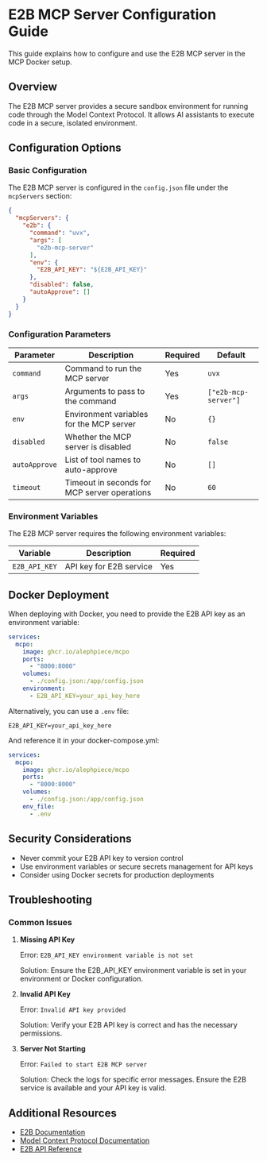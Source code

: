 # E2B MCP Server Configuration Guide

This guide explains how to configure and use the E2B MCP server in the MCP Docker setup.

## Overview

The E2B MCP server provides a secure sandbox environment for running code through the Model Context Protocol. It allows AI assistants to execute code in a secure, isolated environment.

## Configuration Options

### Basic Configuration

The E2B MCP server is configured in the `config.json` file under the `mcpServers` section:

```json
{
  "mcpServers": {
    "e2b": {
      "command": "uvx",
      "args": [
        "e2b-mcp-server"
      ],
      "env": {
        "E2B_API_KEY": "${E2B_API_KEY}"
      },
      "disabled": false,
      "autoApprove": []
    }
  }
}
```

### Configuration Parameters

| Parameter | Description | Required | Default |
|-----------|-------------|----------|---------|
| `command` | Command to run the MCP server | Yes | `uvx` |
| `args` | Arguments to pass to the command | Yes | `["e2b-mcp-server"]` |
| `env` | Environment variables for the MCP server | No | `{}` |
| `disabled` | Whether the MCP server is disabled | No | `false` |
| `autoApprove` | List of tool names to auto-approve | No | `[]` |
| `timeout` | Timeout in seconds for MCP server operations | No | `60` |

### Environment Variables

The E2B MCP server requires the following environment variables:

| Variable | Description | Required |
|----------|-------------|----------|
| `E2B_API_KEY` | API key for E2B service | Yes |

## Docker Deployment

When deploying with Docker, you need to provide the E2B API key as an environment variable:

```yaml
services:
  mcpo:
    image: ghcr.io/alephpiece/mcpo
    ports:
      - "8000:8000"
    volumes:
      - ./config.json:/app/config.json
    environment:
      - E2B_API_KEY=your_api_key_here
```

Alternatively, you can use a `.env` file:

```
E2B_API_KEY=your_api_key_here
```

And reference it in your docker-compose.yml:

```yaml
services:
  mcpo:
    image: ghcr.io/alephpiece/mcpo
    ports:
      - "8000:8000"
    volumes:
      - ./config.json:/app/config.json
    env_file:
      - .env
```

## Security Considerations

- Never commit your E2B API key to version control
- Use environment variables or secure secrets management for API keys
- Consider using Docker secrets for production deployments

## Troubleshooting

### Common Issues

1. **Missing API Key**
   
   Error: `E2B_API_KEY environment variable is not set`
   
   Solution: Ensure the E2B_API_KEY environment variable is set in your environment or Docker configuration.

2. **Invalid API Key**
   
   Error: `Invalid API key provided`
   
   Solution: Verify your E2B API key is correct and has the necessary permissions.

3. **Server Not Starting**
   
   Error: `Failed to start E2B MCP server`
   
   Solution: Check the logs for specific error messages. Ensure the E2B service is available and your API key is valid.

## Additional Resources

- [E2B Documentation](https://e2b.dev/docs)
- [Model Context Protocol Documentation](https://modelcontextprotocol.github.io/)
- [E2B API Reference](https://e2b.dev/docs/api-reference)